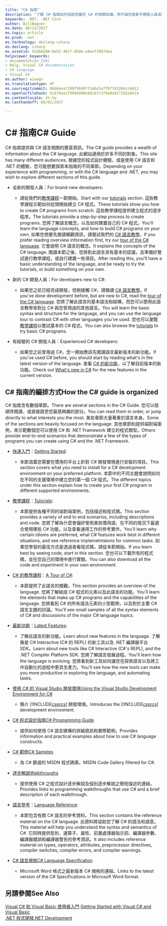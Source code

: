 ```yaml
---
title: "C# 指南"
description: "了解 C# 指南如何協助您擴充 C# 的相關知識，而不論您是新手開發人員或經驗豐富的專家。"
keywords: .NET, .NET Core
author: BillWagner
ms.date: 08/23/2017
ms.topic: article
ms.prod: .net
ms.technology: devlang-csharp
ms.devlang: csharp
ms.assetid: 52db8280-0e53-40cf-858b-e8eef3997dea
helpviewer_keywords:
- documentation [C#]
- Help, Visual C# documentation
- C# language
- Visual C#
ms.author: wiwagn
ms.translationtype: HT
ms.sourcegitcommit: 9bb64ea7199f5699ff166d1affb7f8126dcc6612
ms.openlocfilehash: 5cb79aa1fd89e080e8dc67c379a0a927102a6419
ms.contentlocale: zh-tw
ms.lasthandoff: 09/02/2017

---
```


# <a name="c-guide"></a><span data-ttu-id="9ef2c-104">C# 指南</span><span class="sxs-lookup"><span data-stu-id="9ef2c-104">C# Guide</span></span>

<span data-ttu-id="9ef2c-105">C# 指南提供與 C# 語言相關的豐富資訊。</span><span class="sxs-lookup"><span data-stu-id="9ef2c-105">The C# guide provides a wealth of information about the C# language.</span></span> <span data-ttu-id="9ef2c-106">此網站適用於許多不同的對象。</span><span class="sxs-lookup"><span data-stu-id="9ef2c-106">This site has many different audiences.</span></span> <span data-ttu-id="9ef2c-107">根據您的程式設計體驗，或是使用 C# 語言和 .NET 的體驗，您可能想要探索本指南的不同章節。</span><span class="sxs-lookup"><span data-stu-id="9ef2c-107">Depending on your experience with programming, or with the C# language and .NET, you may wish to explore different sections of this guide.</span></span>

* <span data-ttu-id="9ef2c-108">全新的開發人員：</span><span class="sxs-lookup"><span data-stu-id="9ef2c-108">For brand-new developers:</span></span>
    - <span data-ttu-id="9ef2c-109">請從我們的[教學課程](tutorials/index.md)一節開始。</span><span class="sxs-lookup"><span data-stu-id="9ef2c-109">Start with our [tutorials](tutorials/index.md) section.</span></span> <span data-ttu-id="9ef2c-110">這些教學課程示範如何從頭開始建立 C# 程式。</span><span class="sxs-lookup"><span data-stu-id="9ef2c-110">These tutorials show you how to create C# programs from scratch.</span></span> <span data-ttu-id="9ef2c-111">這些教學課程提供建立程式的逐步程序。</span><span class="sxs-lookup"><span data-stu-id="9ef2c-111">The tutorials provide a step-by-step process to create programs.</span></span> <span data-ttu-id="9ef2c-112">您將了解語言概念，以及如何建置自己的 C# 程式。</span><span class="sxs-lookup"><span data-stu-id="9ef2c-112">You'll learn the language concepts, and how to build C# programs on your own.</span></span> <span data-ttu-id="9ef2c-113">如果您想要先閱讀概觀資訊，請嘗試我們的 [C# 語言教學](tour-of-csharp/index.md)。</span><span class="sxs-lookup"><span data-stu-id="9ef2c-113">If you prefer reading overview information first, try our [tour of the C# language](tour-of-csharp/index.md).</span></span> <span data-ttu-id="9ef2c-114">它會說明 C# 語言的概念。</span><span class="sxs-lookup"><span data-stu-id="9ef2c-114">It explains the concepts of the C# language.</span></span> <span data-ttu-id="9ef2c-115">閱讀本節之後，您將對此語言具有基本的認識，且準備好嘗試進行教學課程，或自行建置一些項目。</span><span class="sxs-lookup"><span data-stu-id="9ef2c-115">After reading this, you'll have a basic understanding of the language, and be ready to try the tutorials, or build something on your own.</span></span>

* <span data-ttu-id="9ef2c-116">新的 C# 開發人員：</span><span class="sxs-lookup"><span data-stu-id="9ef2c-116">For developers new to C#:</span></span> 
    - <span data-ttu-id="9ef2c-117">如果您之前已經完成開發，但剛接觸 C#，請閱讀 [C# 語言教學](tour-of-csharp/index.md)。</span><span class="sxs-lookup"><span data-stu-id="9ef2c-117">If you've done development before, but are new to C#, read the [tour of the C# language](tour-of-csharp/index.md).</span></span> <span data-ttu-id="9ef2c-118">您將了解此語言的基本語法和結構，而您可以使用此語言教學來對比 C# 與您曾用過的其他語言。</span><span class="sxs-lookup"><span data-stu-id="9ef2c-118">You will learn the basic syntax and structure for the language, and you can use the language tour to contrast C# with other languages you've used.</span></span> <span data-ttu-id="9ef2c-119">您也可以瀏覽[教學課程](tutorials/index.md)以嘗試基本的 C# 程式。</span><span class="sxs-lookup"><span data-stu-id="9ef2c-119">You can also browse the [tutorials](tutorials/index.md) to try basic C# programs.</span></span>

* <span data-ttu-id="9ef2c-120">有經驗的 C# 開發人員：</span><span class="sxs-lookup"><span data-stu-id="9ef2c-120">Experienced C# developers:</span></span>
    - <span data-ttu-id="9ef2c-121">如果您之前曾用過 C#，您一開始應該先閱讀語言最新版本的新功能。</span><span class="sxs-lookup"><span data-stu-id="9ef2c-121">If you've used C# before, you should start by reading what's in the latest version of the language.</span></span> <span data-ttu-id="9ef2c-122">查看 [C# 的新功能](whats-new/index.md)，以了解目前版本的新功能。</span><span class="sxs-lookup"><span data-stu-id="9ef2c-122">Check out [What's new in C#](whats-new/index.md) for the new features in the current version.</span></span>
 
## <a name="how-the-c-guide-is-organized"></a><span data-ttu-id="9ef2c-123">C# 指南的編排方式</span><span class="sxs-lookup"><span data-stu-id="9ef2c-123">How the C# guide is organized</span></span>

<span data-ttu-id="9ef2c-124">C# 指南含有數個章節。</span><span class="sxs-lookup"><span data-stu-id="9ef2c-124">There are several sections in the C# Guide.</span></span> <span data-ttu-id="9ef2c-125">您可以按順序閱讀，或直接跳至您最感興趣的部分。</span><span class="sxs-lookup"><span data-stu-id="9ef2c-125">You can read them in order, or jump directly to what interests you the most.</span></span> <span data-ttu-id="9ef2c-126">某些章節大量著重於語言本身。</span><span class="sxs-lookup"><span data-stu-id="9ef2c-126">Some of the sections are heavily focused on the language.</span></span> <span data-ttu-id="9ef2c-127">其他章節則提供端對端案例，來示範數個您可以使用 C# 和 .NET Framework 建立的程式類型。</span><span class="sxs-lookup"><span data-stu-id="9ef2c-127">Others provide end-to-end scenarios that demonstrate a few of the types of programs you can create using C# and the .NET Framework.</span></span>

* <span data-ttu-id="9ef2c-128">[快速入門](getting-started/index.md)：</span><span class="sxs-lookup"><span data-stu-id="9ef2c-128">[Getting Started](getting-started/index.md):</span></span>
    - <span data-ttu-id="9ef2c-129">本節涵蓋您需要在慣用的平台上針對 C# 開發環境進行安裝的項目。</span><span class="sxs-lookup"><span data-stu-id="9ef2c-129">This section covers what you need to install for a C# development environment on your preferred platform.</span></span> <span data-ttu-id="9ef2c-130">本節中的不同主題會說明如何在不同的支援環境中建立您的第一個 C# 程式。</span><span class="sxs-lookup"><span data-stu-id="9ef2c-130">The different topics under this section explain how to create your first C# program in different supported environments.</span></span>

* <span data-ttu-id="9ef2c-131">[教學課程](tutorials/index.md)：</span><span class="sxs-lookup"><span data-stu-id="9ef2c-131">[Tutorials](tutorials/index.md):</span></span>
    - <span data-ttu-id="9ef2c-132">本節提供各種不同的端對端案例，包括描述和程式碼。</span><span class="sxs-lookup"><span data-stu-id="9ef2c-132">This section provides a variety of end to end scenarios, including descriptions and code.</span></span> <span data-ttu-id="9ef2c-133">您將了解為什麼會偏好使用某些慣用語、在不同的情況下最適合使用哪些 C# 功能，以及查看通用工作的參考實作。</span><span class="sxs-lookup"><span data-stu-id="9ef2c-133">You'll learn why certain idioms are preferred, what C# features work best in different situations, and see reference implemetntaions for common tasks.</span></span> <span data-ttu-id="9ef2c-134">如果您學習的最佳方式是透過查看程式碼，請從本節開始。</span><span class="sxs-lookup"><span data-stu-id="9ef2c-134">If you learn best by seeing code, start in this section.</span></span> <span data-ttu-id="9ef2c-135">您也可以下載所有的程式碼，並在您自己的環境中進行實驗。</span><span class="sxs-lookup"><span data-stu-id="9ef2c-135">You can also download all the code and experiment in your own environment.</span></span>

* <span data-ttu-id="9ef2c-136">[C# 的教學課程](tour-of-csharp/index.md)：</span><span class="sxs-lookup"><span data-stu-id="9ef2c-136">[A Tour of C#](tour-of-csharp/index.md):</span></span> 
    - <span data-ttu-id="9ef2c-137">本節提供了此語言的摡觀。</span><span class="sxs-lookup"><span data-stu-id="9ef2c-137">This section provides an overview of the language.</span></span> <span data-ttu-id="9ef2c-138">您將了解組成 C# 程式的元素以及此語言的功能。</span><span class="sxs-lookup"><span data-stu-id="9ef2c-138">You'll learn the elements that make up C# programs and the capabilities of the language.</span></span> <span data-ttu-id="9ef2c-139">您將看到 C# 的所有語法元素的小型範例，以及對於主要 C# 語言主題的討論。</span><span class="sxs-lookup"><span data-stu-id="9ef2c-139">You'll see small samples of all the syntax elements of C# and discussions of the major C# language topics.</span></span> 

* <span data-ttu-id="9ef2c-140">[最新功能](whats-new/index.md)：</span><span class="sxs-lookup"><span data-stu-id="9ef2c-140">[Latest Features](whats-new/index.md):</span></span>
    - <span data-ttu-id="9ef2c-141">了解此語言的新功能。</span><span class="sxs-lookup"><span data-stu-id="9ef2c-141">Learn about new features in the language.</span></span> <span data-ttu-id="9ef2c-142">了解像是 C# Interactive (C# 的 REPL) 的新工具以及 .NET 編譯器平台 SDK。</span><span class="sxs-lookup"><span data-stu-id="9ef2c-142">Learn about new tools like C# Interactive (C#'s REPL), and the .NET Compiler Platform SDK.</span></span> <span data-ttu-id="9ef2c-143">您將了解語言發展過程。</span><span class="sxs-lookup"><span data-stu-id="9ef2c-143">You'll learn how the language is evolving.</span></span> <span data-ttu-id="9ef2c-144">您將看到新工具如何讓您在探索語言以及將工作自動化的過程中更具生產力。</span><span class="sxs-lookup"><span data-stu-id="9ef2c-144">You'll see how the new tools can make you more productive in exploring the language, and automating tasks.</span></span> 

<!--* [C# Interactive](interactive/index.md):
    - C# Interactive is a Read-Eval-Print Loop (REPL) that you can use to interactively explore the language. It can also be used to explore different libraries and frameworks by trying different actions using an interactive approach. In this section you'll learn how to install and start C# interactive, and how to explore APIs with it. You'll also learn how to use C# interactive to export tested classes for later use.  
-->
<!--* [.NET Compiler Platform SDK](roslyn/index.md):
    - The .NET Compiler Platform SDK enables you to write components that analyze code, and suggest or make improvements to that code. In this section, you'll learn how the APIs are organized, and how you can create code that enables rules and practices for your team. You'll also see samples, end to end scenarios, and links to other libraries with more examples using these APIs.
-->
* [<span data-ttu-id="9ef2c-145">使用 C# 的 Visual Studio 開發環境</span><span class="sxs-lookup"><span data-stu-id="9ef2c-145">Using the Visual Studio Development Environment for C#</span></span>](/visualstudio/csharp-ide/using-the-visual-studio-development-environment-for-csharp)  
    - <span data-ttu-id="9ef2c-146">簡介 [!INCLUDE[csprcs](~/includes/csprcs-md.md)] 開發環境。</span><span class="sxs-lookup"><span data-stu-id="9ef2c-146">Introduces the [!INCLUDE[csprcs](~/includes/csprcs-md.md)] development environment.</span></span>  

* [<span data-ttu-id="9ef2c-147">C# 程式設計指南</span><span class="sxs-lookup"><span data-stu-id="9ef2c-147">C# Programming Guide</span></span>](../csharp/programming-guide/index.md)  
    - <span data-ttu-id="9ef2c-148">提供如何使用 C# 語言建構的詳細資訊和實際範例。</span><span class="sxs-lookup"><span data-stu-id="9ef2c-148">Provides information and practical examples about how to use C# language constructs.</span></span>  

* [<span data-ttu-id="9ef2c-149">C# 範例</span><span class="sxs-lookup"><span data-stu-id="9ef2c-149">C# Samples</span></span>](http://code.msdn.microsoft.com/site/search?f%5B0%5D.Type=ProgrammingLanguage&f%5B0%5D.Value=C%23&f%5B0%5D.Text=C%23)  
    - <span data-ttu-id="9ef2c-150">為 C# 篩選的 MSDN 程式碼庫。</span><span class="sxs-lookup"><span data-stu-id="9ef2c-150">MSDN Code Gallery filtered for C#.</span></span>  
  
* [<span data-ttu-id="9ef2c-151">逐步解說</span><span class="sxs-lookup"><span data-stu-id="9ef2c-151">Walkthroughs</span></span>](../csharp/walkthroughs.md)  
    - <span data-ttu-id="9ef2c-152">提供使用 C# 之程式設計逐步解說及個別逐步解說之簡短描述的連結。</span><span class="sxs-lookup"><span data-stu-id="9ef2c-152">Provides links to programming walkthroughs that use C# and a brief description of each walkthrough.</span></span>  

* <span data-ttu-id="9ef2c-153">[語言參考](language-reference/index.md)：</span><span class="sxs-lookup"><span data-stu-id="9ef2c-153">[Language Reference](language-reference/index.md):</span></span>
    - <span data-ttu-id="9ef2c-154">本節包含有關 C# 語言的參考資料。</span><span class="sxs-lookup"><span data-stu-id="9ef2c-154">This section contains the reference material on the C# language.</span></span> <span data-ttu-id="9ef2c-155">此資料將協助您了解 C# 的語法和語意。</span><span class="sxs-lookup"><span data-stu-id="9ef2c-155">This material will help you understand the syntax and semantics of C#.</span></span> <span data-ttu-id="9ef2c-156">它同時提供型別、運算子、屬性、前置處理器指示詞、編譯器參數、編譯器錯誤和編譯器警告的參考資訊。</span><span class="sxs-lookup"><span data-stu-id="9ef2c-156">It also includes reference material on types, operators, attributes, preprocessor directives, compiler switches, compiler errors, and compiler warnings.</span></span>
  
* [<span data-ttu-id="9ef2c-157">C# 語言規格</span><span class="sxs-lookup"><span data-stu-id="9ef2c-157">C# Language Specification</span></span>](../csharp/language-reference/language-specification/index.md)  
    - <span data-ttu-id="9ef2c-158">Microsoft Word 格式之最新版本 C# 規格的連結。</span><span class="sxs-lookup"><span data-stu-id="9ef2c-158">Links to the latest version of the C# Specifications in Microsoft Word format.</span></span>  
  
## <a name="see-also"></a><span data-ttu-id="9ef2c-159">另請參閱</span><span class="sxs-lookup"><span data-stu-id="9ef2c-159">See Also</span></span>  
 <span data-ttu-id="9ef2c-160">[Visual C# 和 Visual Basic 使用者入門](/visualstudio/ide/getting-started-with-visual-csharp-and-visual-basic) </span><span class="sxs-lookup"><span data-stu-id="9ef2c-160">[Getting Started with Visual C# and Visual Basic](/visualstudio/ide/getting-started-with-visual-csharp-and-visual-basic) </span></span>  
 [<span data-ttu-id="9ef2c-161">.NET 程式開發</span><span class="sxs-lookup"><span data-stu-id="9ef2c-161">.NET Development</span></span>](https://msdn.microsoft.com/library/ff361664)

